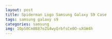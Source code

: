 ```yaml
---
layout: post
title: Spiderman Logo Samsung Galaxy S9 Case
tags: samsung galaxy s9
categories: samsung
img: 1OpS0Cm8B87oZG4wyQrbfsCe0O-uXGW4h
---
```

